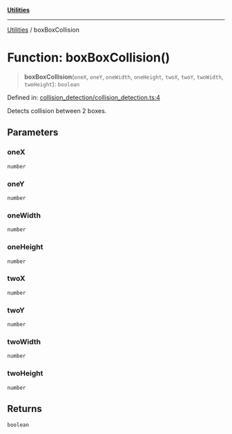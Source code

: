 [**Utilities**](../README.md)

***

[Utilities](../README.md) / boxBoxCollision

# Function: boxBoxCollision()

> **boxBoxCollision**(`oneX`, `oneY`, `oneWidth`, `oneHeight`, `twoX`, `twoY`, `twoWidth`, `twoHeight`): `boolean`

Defined in: [collision\_detection/collision\_detection.ts:4](https://github.com/noobiept/utilities/blob/fa81d9116003a677f25866bee864bc30213a9352/source/collision_detection/collision_detection.ts#L4)

Detects collision between 2 boxes.

## Parameters

### oneX

`number`

### oneY

`number`

### oneWidth

`number`

### oneHeight

`number`

### twoX

`number`

### twoY

`number`

### twoWidth

`number`

### twoHeight

`number`

## Returns

`boolean`

